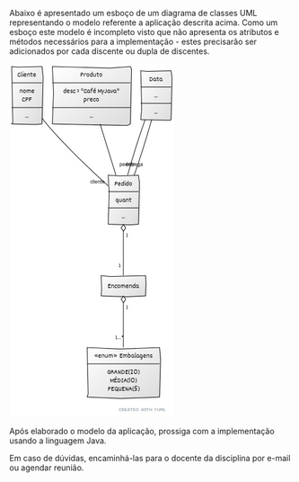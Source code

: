 Abaixo é apresentado um esboço de um diagrama de classes UML representando o modelo referente a aplicação descrita acima. Como  um esboço este modelo é incompleto visto que não apresenta os atributos e métodos necessários para a implementação - estes precisarão ser adicionados por cada discente ou dupla de discentes.

<img src="uml.jpg">

Após elaborado o modelo da aplicação, prossiga com a implementação usando a linguagem Java.

Em caso de dúvidas, encaminhá-las para o docente da disciplina por e-mail ou agendar reunião.